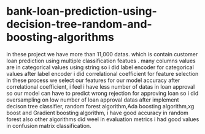 # bank-loan-prediction-using-decision-tree-random-and-boosting-algorithms

in these project we have more than 11,000 datas. which is contain customer loan prediction using multiple classification featues . many columns values are in categorical values using string so i did label encoder for categorical values after label encoder i did correlational coefficient for feature selection in these process we select our features for our model accuracy after correlational coefficient, i feel i have less number of datas in loan approval so our model can have to predict wrong rejection for approving loan so i did oversampling on low number of loan approval datas after implement decison tree classifier, random forest algorithm,Ada boosting algorithm,xg boost and Gradient boosting algorithm, i have good accuracy in random forest also other algorithms did weel in evaluation metrics i had good values in confusion matrix classification.
